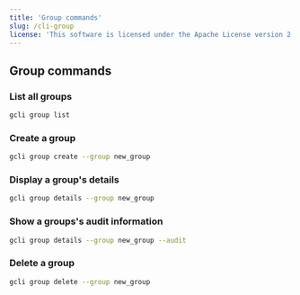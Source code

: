 ```yaml
---
title: 'Group commands'
slug: /cli-group
license: 'This software is licensed under the Apache License version 2.'
---
```


## Group commands 

### List all groups

```bash
gcli group list
```

### Create a group

```bash
gcli group create --group new_group
```

### Display a group's details

```bash
gcli group details --group new_group
```

### Show a groups's audit information

```bash
gcli group details --group new_group --audit
```

### Delete a group

```bash
gcli group delete --group new_group
```

